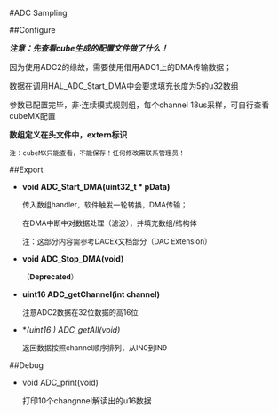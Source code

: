 #ADC Sampling

##Configure

<cite>**注意：先查看cube生成的配置文件做了什么！**
	
因为使用ADC2的缘故，需要使用借用ADC1上的DMA传输数据；

数据在调用HAL\_ADC\_Start_DMA中会要求填充长度为5的u32数组

参数已配置完毕，非·连续模式规则组，每个channel 18us采样，可自行查看cubeMX配置

**数组定义在头文件中，extern标识**

	注：cubeMX只能查看，不能保存！任何修改需联系管理员！
</cite>

##Export

+ **void ADC\_Start\_DMA(uint32\_t * pData)**

	<font size=2>传入数组handler，软件触发一轮转换，DMA传输；
	
	在DMA中断中对数据处理（滤波），并填充数组/结构体
	
	注：这部分内容需参考DACEx文档部分（DAC Extension）</font>

+ **void ADC\_Stop\_DMA(void)**

	<font size=2>（**Deprecated**）</font>

+ **uint16 ADC\_getChannel(int channel)**

	<font size=2>注意ADC2数据在32位数据的高16位</font>

+ **(uint16 *) ADC\_getAll(void)**
	
	<font size=2>返回数据按照channel顺序排列，从IN0到IN9</font>

##Debug

+ void ADC_print(void)
	
	打印10个changnnel解读出的u16数据